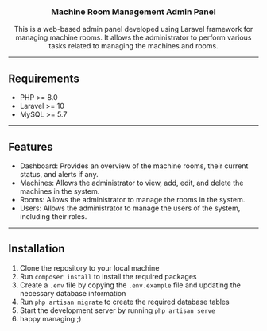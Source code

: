 <h3 align="center">Machine Room Management Admin Panel</h3>
<div align="center">
<p align="center">
This is a web-based admin panel developed using Laravel framework for managing machine rooms. It allows the administrator to perform various tasks related to managing the machines and rooms.
</p>
</div>

---
## Requirements

-   PHP >= 8.0
-   Laravel >= 10
-   MySQL >= 5.7

---
## Features

-   Dashboard: Provides an overview of the machine rooms, their current status, and alerts if any.
-   Machines: Allows the administrator to view, add, edit, and delete the machines in the system.
-   Rooms: Allows the administrator to manage the rooms in the system.
-   Users: Allows the administrator to manage the users of the system, including their roles.

---
## Installation

1.  Clone the repository to your local machine
2.  Run `composer install` to install the required packages
3.  Create a `.env` file by copying the `.env.example` file and updating the necessary database information
4.  Run `php artisan migrate` to create the required database tables
8.  Start the development server by running `php artisan serve`
9. happy managing ;)


